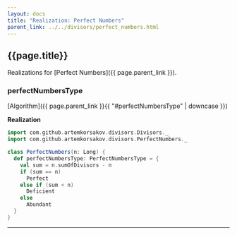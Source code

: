 ```yaml
---
layout: docs
title: "Realization: Perfect Numbers"
parent_link: ../../divisors/perfect_numbers.html
---
```


## {{page.title}}

Realizations for [Perfect Numbers]({{ page.parent_link }}).

### perfectNumbersType

[Algorithm]({{ page.parent_link }}{{ "#perfectNumbersType" | downcase }})

**Realization**
```scala
import com.github.artemkorsakov.divisors.Divisors._
import com.github.artemkorsakov.divisors.PerfectNumbers._

class PerfectNumbers(n: Long) {
  def perfectNumbersType: PerfectNumbersType = {
    val sum = n.sumOfDivisors - n
    if (sum == n)
      Perfect
    else if (sum < n)
      Deficient
    else
      Abundant
  }
}
```

---
